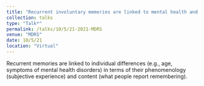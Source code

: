 ```yaml
---
title: "Recurrent involuntary memories are linked to mental health and modulated by age: Insights from computational text analysis"
collection: talks
type: "Talk*"
permalink: /talks/10/5/21-2021-MDRS
venue: "MDRS"
date: 10/5/21
location: "Virtual"
---
```


Recurrent memories are linked to individual differences (e.g., age, symptoms of mental health disorders) in terms of their phenomenology (subjective experience) and content (what people report remembering). 

